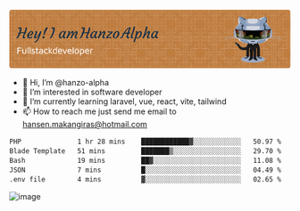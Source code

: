 ![Header](./github-header-image.png)

- 👋 Hi, I’m @hanzo-alpha
- 👀 I’m interested in software developer
- 🌱 I’m currently learning laravel, vue, react, vite, tailwind
- 📫 How to reach me just send me email to hansen.makangiras@hotmail.com 

<!---
hanzo-alpha/hanzo-alpha is a ✨ special ✨ repository because its `README.md` (this file) appears on your GitHub profile.
You can click the Preview link to take a look at your changes.
--->

<!--START_SECTION:waka-->

```txt
PHP              1 hr 28 mins    ████████████▓░░░░░░░░░░░░   50.97 %
Blade Template   51 mins         ███████▒░░░░░░░░░░░░░░░░░   29.70 %
Bash             19 mins         ██▓░░░░░░░░░░░░░░░░░░░░░░   11.08 %
JSON             7 mins          █░░░░░░░░░░░░░░░░░░░░░░░░   04.49 %
.env file        4 mins          ▓░░░░░░░░░░░░░░░░░░░░░░░░   02.65 %
```

<!--END_SECTION:waka-->

![image](https://github.com/hanzo-alpha/hanzo-alpha/assets/111342797/c4bd2977-6123-4017-8652-6e166259b484)

